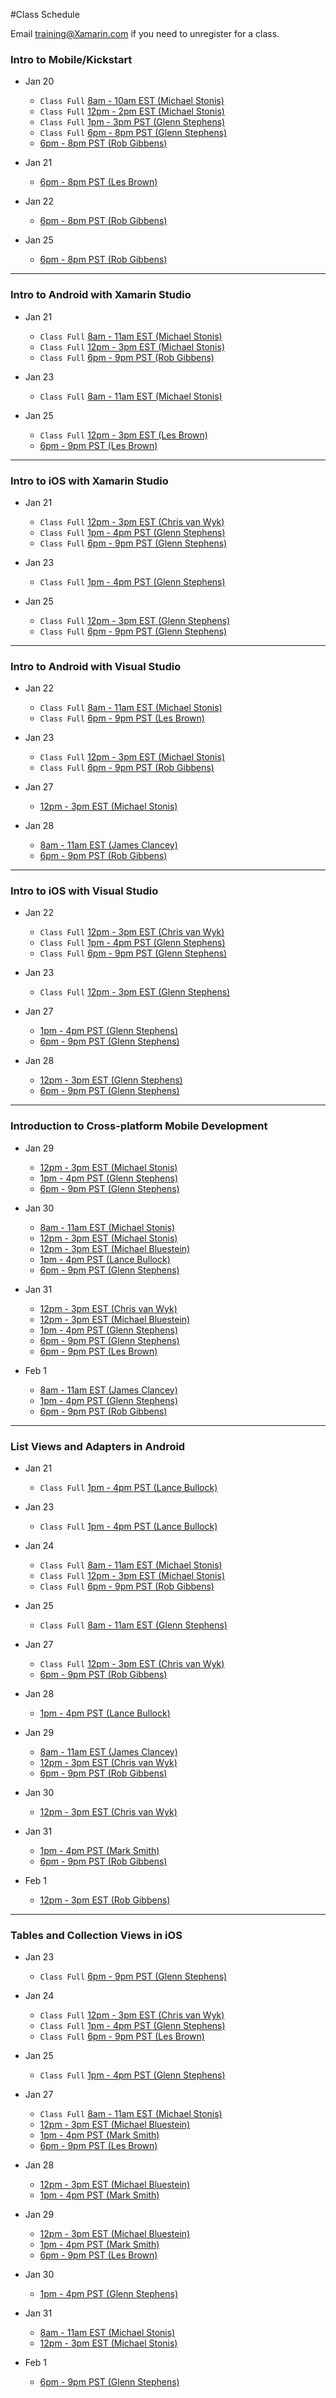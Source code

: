 #Class Schedule

Email <training@Xamarin.com> if you need to unregister for a class.

### Intro to Mobile/Kickstart

* Jan 20
  * `Class Full` [8am - 10am EST (Michael Stonis)](https://university.xamarin.com/class/developer-training/intro-to-mobile/kickstart/online-webinar-us-eastern-time/2014-01-20) 
  * `Class Full` [12pm - 2pm EST (Michael Stonis)](https://university.xamarin.com/class/developer-training/intro-to-mobile/kickstart/online-webinar-us-eastern-time/2014-01-20/4)
  * `Class Full` [1pm - 3pm PST (Glenn Stephens)](https://university.xamarin.com/class/developer-training/intro-to-mobile/kickstart/online-webinar-us-pst/2014-01-20/2)
  * `Class Full` [6pm - 8pm PST (Glenn Stephens)](https://university.xamarin.com/class/developer-training/intro-to-mobile/kickstart/online-webinar-us-pst/2014-01-20/4)
  * [6pm - 8pm PST (Rob Gibbens)](https://university.xamarin.com/class/developer-training/intro-to-mobile/kickstart/online-webinar-us-pst/2014-01-20/6)

* Jan 21
  * [6pm - 8pm PST (Les Brown)](https://university.xamarin.com/class/developer-training/intro-to-mobile/kickstart/online-webinar-us-pst/2014-01-21/2)

* Jan 22
  * [6pm - 8pm PST (Rob Gibbens)](https://university.xamarin.com/class/developer-training/intro-to-mobile/kickstart/online-webinar-us-pst/2014-01-22/1)

* Jan 25
  * [6pm - 8pm PST (Rob Gibbens)](https://university.xamarin.com/class/developer-training/intro-to-mobile/kickstart/online-webinar-us-pst/2014-01-25)

---

### Intro to Android with Xamarin Studio

* Jan 21
  * `Class Full` [8am - 11am EST (Michael Stonis)](https://university.xamarin.com/class/developer-training/intro-to-android-with-xamarin-studio/online-webinar-us-eastern-time/2014-01-21)
  * `Class Full` [12pm - 3pm EST (Michael Stonis)](https://university.xamarin.com/class/developer-training/intro-to-android-with-xamarin-studio/online-webinar-us-eastern-time/2014-01-21/4)
  * `Class Full` [6pm - 9pm PST (Rob Gibbens)](https://university.xamarin.com/class/developer-training/intro-to-android-with-xamarin-studio/online-webinar-us-pst/2014-01-21/4)
  
* Jan 23
  * `Class Full` [8am - 11am EST (Michael Stonis)](https://university.xamarin.com/class/developer-training/intro-to-android-with-xamarin-studio/online-webinar-us-eastern-time/2014-01-23)

* Jan 25
  * `Class Full` [12pm - 3pm EST (Les Brown)](https://university.xamarin.com/class/developer-training/intro-to-android-with-xamarin-studio/online-webinar-us-eastern-time/2014-01-25)
  * [6pm - 9pm PST (Les Brown)](https://university.xamarin.com/class/developer-training/intro-to-android-with-xamarin-studio/online-webinar-us-pst/2014-01-25)

---

### Intro to iOS with Xamarin Studio

* Jan 21
  * `Class Full` [12pm - 3pm EST (Chris van Wyk)](https://university.xamarin.com/class/developer-training/intro-to-ios-with-xamarin-studio/online-webinar-us-eastern-time/2014-01-21/3)
  * `Class Full` [1pm - 4pm PST (Glenn Stephens)](https://university.xamarin.com/class/developer-training/intro-to-ios-with-xamarin-studio/online-webinar-us-pst/2014-01-21)
  * `Class Full` [6pm - 9pm PST (Glenn Stephens)](https://university.xamarin.com/class/developer-training/intro-to-ios-with-xamarin-studio/online-webinar-us-pst/2014-01-21/3)

* Jan 23
  * `Class Full` [1pm - 4pm PST (Glenn Stephens)](https://university.xamarin.com/class/developer-training/intro-to-ios-with-xamarin-studio/online-webinar-us-eastern-time/2014-01-23/2)

* Jan 25
  * `Class Full` [12pm - 3pm EST (Glenn Stephens)](https://university.xamarin.com/class/developer-training/intro-to-ios-with-xamarin-studio/online-webinar-us-eastern-time/2014-01-25)
  * `Class Full` [6pm - 9pm PST (Glenn Stephens)](https://university.xamarin.com/class/developer-training/intro-to-ios-with-xamarin-studio/online-webinar-us-pst/2014-01-25)

---

### Intro to Android with Visual Studio

* Jan 22
  * `Class Full` [8am - 11am EST (Michael Stonis)](https://university.xamarin.com/class/developer-training/intro-to-android-with-visual-studio/online-webinar-us-eastern-time/2014-01-22)
  * `Class Full` [6pm - 9pm PST (Les Brown)](https://university.xamarin.com/class/developer-training/intro-to-android-with-visual-studio/online-webinar-us-pst/2014-01-22/3)

* Jan 23
  * `Class Full` [12pm - 3pm EST (Michael Stonis)](https://university.xamarin.com/class/developer-training/intro-to-android-with-visual-studio/online-webinar-us-eastern-time/2014-01-23)
  * `Class Full` [6pm - 9pm PST (Rob Gibbens)](https://university.xamarin.com/class/developer-training/intro-to-android-with-visual-studio/online-webinar-us-eastern-time/2014-01-23/3)

* Jan 27
  * [12pm - 3pm EST (Michael Stonis)](https://university.xamarin.com/class/fundamentals/intro-to-android-with-visual-studio/online-webinar-us-eastern-time/2014-01-27)

* Jan 28
  * [8am - 11am EST (James Clancey)](https://university.xamarin.com/class/fundamentals/intro-to-android-with-visual-studio/online-webinar-us-eastern-time/2014-01-28)
  * [6pm - 9pm PST (Rob Gibbens)](https://university.xamarin.com/class/fundamentals/intro-to-android-with-visual-studio/online-webinar-us-pst/2014-01-28)

---

### Intro to iOS with Visual Studio

* Jan 22
  * `Class Full` [12pm - 3pm EST (Chris van Wyk)](https://university.xamarin.com/class/developer-training/intro-to-ios-with-visual-studio/online-webinar-us-eastern-time/2014-01-22/5)
  * `Class Full` [1pm - 4pm PST (Glenn Stephens)](https://university.xamarin.com/class/developer-training/intro-to-ios-with-visual-studio/online-webinar-us-pst/2014-01-22)
  * `Class Full` [6pm - 9pm PST (Glenn Stephens)](https://university.xamarin.com/class/developer-training/intro-to-ios-with-visual-studio/online-webinar-us-pst/2014-01-22/2)

* Jan 23
  * `Class Full` [12pm - 3pm EST (Glenn Stephens)](https://university.xamarin.com/class/developer-training/intro-to-ios-with-visual-studio/online-webinar-us-pst/2014-01-23)

* Jan 27
  * [1pm - 4pm PST (Glenn Stephens)](https://university.xamarin.com/class/fundamentals/intro-to-ios-with-visual-studio/online-webinar-us-pst/2014-01-27)
  * [6pm - 9pm PST (Glenn Stephens)](https://university.xamarin.com/class/fundamentals/intro-to-ios-with-visual-studio/online-webinar-us-pst/2014-01-27/2)

* Jan 28
  * [12pm - 3pm EST (Glenn Stephens)](https://university.xamarin.com/class/fundamentals/intro-to-ios-with-visual-studio/online-webinar-us-eastern-time/2014-01-28)
  * [6pm - 9pm PST (Glenn Stephens)](https://university.xamarin.com/class/fundamentals/intro-to-ios-with-visual-studio/online-webinar-us-pst/2014-01-28)

---

### Introduction to Cross-platform Mobile Development

* Jan 29
  * [12pm - 3pm EST (Michael Stonis)](https://university.xamarin.com/class/fundamentals/introduction-to-xplat/online-webinar-us-eastern-time/2014-01-29)
  * [1pm - 4pm PST (Glenn Stephens)](https://university.xamarin.com/class/fundamentals/introduction-to-xplat/online-webinar-us-pst/2014-01-29)
  * [6pm - 9pm PST (Glenn Stephens)](https://university.xamarin.com/class/fundamentals/introduction-to-xplat-web-services/online-webinar-us-pst/2014-01-29)

* Jan 30
  * [8am - 11am EST (Michael Stonis)](https://university.xamarin.com/class/fundamentals/introduction-to-xplat/online-webinar-us-eastern-time/2014-01-30)
  * [12pm - 3pm EST (Michael Stonis)](https://university.xamarin.com/class/fundamentals/introduction-to-xplat/online-webinar-us-eastern-time/2014-01-30/2)
  * [12pm - 3pm EST (Michael Bluestein)](https://university.xamarin.com/class/fundamentals/introduction-to-xplat/online-webinar-us-eastern-time/2014-01-30/3)
  * [1pm - 4pm PST (Lance Bullock)](https://university.xamarin.com/class/fundamentals/introduction-to-xplat/online-webinar-us-pst/2014-01-30)
  * [6pm - 9pm PST (Glenn Stephens)](https://university.xamarin.com/class/fundamentals/introduction-to-xplat/online-webinar-us-pst/2014-01-30/3)

* Jan 31
  * [12pm - 3pm EST (Chris van Wyk)](https://university.xamarin.com/class/fundamentals/introduction-to-xplat/online-webinar-us-eastern-time/2014-01-31)
  * [12pm - 3pm EST (Michael Bluestein)](https://university.xamarin.com/class/fundamentals/introduction-to-xplat/online-webinar-us-eastern-time/2014-01-31/2)
  * [1pm - 4pm PST (Glenn Stephens)](https://university.xamarin.com/class/fundamentals/introduction-to-xplat/online-webinar-us-pst/2014-01-31)
  * [6pm - 9pm PST (Glenn Stephens)](https://university.xamarin.com/class/fundamentals/introduction-to-xplat/online-webinar-us-pst/2014-01-31/3)
  * [6pm - 9pm PST (Les Brown)](https://university.xamarin.com/class/fundamentals/introduction-to-xplat/online-webinar-us-pst/2014-01-31/4)

* Feb 1
  * [8am - 11am EST (James Clancey)](https://university.xamarin.com/class/fundamentals/introduction-to-xplat/online-webinar-us-eastern-time/2014-02-01)
  * [1pm - 4pm PST (Glenn Stephens)](https://university.xamarin.com/class/fundamentals/introduction-to-xplat/online-webinar-us-pst/2014-02-01)
  * [6pm - 9pm PST (Rob Gibbens)](https://university.xamarin.com/class/fundamentals/introduction-to-xplat/online-webinar-us-pst/2014-02-01/2)

---

### List Views and Adapters in Android

* Jan 21
  * `Class Full` [1pm - 4pm PST (Lance Bullock)](https://university.xamarin.com/class/fundamentals/list-views-and-adapters-in-android/online-webinar-us-pst/2014-01-21) 

* Jan 23
  * `Class Full` [1pm - 4pm PST (Lance Bullock)](https://university.xamarin.com/class/fundamentals/list-views-and-adapters-in-android/online-webinar-us-pst/2014-01-23)

* Jan 24
  * `Class Full` [8am - 11am EST (Michael Stonis)](https://university.xamarin.com/class/developer-training/list-views-and-adapters-in-android/online-webinar-us-eastern-time/2014-01-24) 
  * `Class Full` [12pm - 3pm EST (Michael Stonis)](https://university.xamarin.com/class/developer-training/list-views-and-adapters-in-android/online-webinar-us-eastern-time/2014-01-24/3)
  * `Class Full` [6pm - 9pm PST (Rob Gibbens)](https://university.xamarin.com/class/developer-training/list-views-and-adapters-in-android/online-webinar-us-pst/2014-01-24/1)

* Jan 25
  * `Class Full` [8am - 11am EST (Glenn Stephens)](https://university.xamarin.com/class/developer-training/list-views-and-adapters-in-android/online-webinar-us-eastern-time/2014-01-25) 

* Jan 27
  * `Class Full` [12pm - 3pm EST (Chris van Wyk)](https://university.xamarin.com/class/fundamentals/list-views-and-adapters-in-android/online-webinar-us-eastern-time/2014-01-27)
  * [6pm - 9pm PST (Rob Gibbens)](https://university.xamarin.com/class/fundamentals/list-views-and-adapters-in-android/online-webinar-us-pst/2014-01-27)

* Jan 28
  * [1pm - 4pm PST (Lance Bullock)](https://university.xamarin.com/class/fundamentals/list-views-and-adapters-in-android/online-webinar-us-pst/2014-01-28)

* Jan 29
  * [8am - 11am EST (James Clancey)](https://university.xamarin.com/class/fundamentals/list-views-and-adapters-in-android/online-webinar-us-eastern-time/2014-01-29)
  * [12pm - 3pm EST (Chris van Wyk)](https://university.xamarin.com/class/fundamentals/list-views-and-adapters-in-android/online-webinar-us-eastern-time/2014-01-29/2)
  * [6pm - 9pm PST (Rob Gibbens)](https://university.xamarin.com/class/fundamentals/list-views-and-adapters-in-android/online-webinar-us-pst/2014-01-29)

* Jan 30
  * [12pm - 3pm EST (Chris van Wyk)](https://university.xamarin.com/class/fundamentals/list-views-and-adapters-in-android/online-webinar-us-eastern-time/2014-01-30)

* Jan 31
  * [1pm - 4pm PST (Mark Smith)](https://university.xamarin.com/class/fundamentals/list-views-and-adapters-in-android/online-webinar-us-pst/2014-01-31)
  * [6pm - 9pm PST (Rob Gibbens)](https://university.xamarin.com/class/fundamentals/list-views-and-adapters-in-android/online-webinar-us-pst/2014-01-31/2)

* Feb 1
  * [12pm - 3pm EST (Rob Gibbens)](https://university.xamarin.com/class/fundamentals/list-views-and-adapters-in-android/online-webinar-us-eastern-time/2014-02-01)

---

### Tables and Collection Views in iOS

* Jan 23
  * `Class Full` [6pm - 9pm PST (Glenn Stephens)](https://university.xamarin.com/class/developer-training/intro-to-android-with-visual-studio/online-webinar-us-pst/2014-01-23)

* Jan 24
  * `Class Full` [12pm - 3pm EST (Chris van Wyk)](https://university.xamarin.com/class/developer-training/tables-and-collection-views-in-ios/online-webinar-us-eastern-time/2014-01-24)
  * `Class Full` [1pm - 4pm PST (Glenn Stephens)](https://university.xamarin.com/class/developer-training/tables-and-collection-views-in-ios/online-webinar-us-pst/2014-01-24)
  * `Class Full` [6pm - 9pm PST (Les Brown)](https://university.xamarin.com/class/developer-training/tables-and-collection-views-in-ios/online-webinar-us-pst/2014-01-24/3)

* Jan 25
  * `Class Full` [1pm - 4pm PST (Glenn Stephens)](https://university.xamarin.com/class/developer-training/tables-and-collection-views-in-ios/online-webinar-us-pst/2014-01-25)

* Jan 27
  * `Class Full` [8am - 11am EST (Michael Stonis)](https://university.xamarin.com/class/fundamentals/tables-and-collection-views-in-ios/online-webinar-us-eastern-time/2014-01-27) 
  * [12pm - 3pm EST (Michael Bluestein)](https://university.xamarin.com/class/fundamentals/tables-and-collection-views-in-ios/online-webinar-us-eastern-time/2014-01-27/2)
  * [1pm - 4pm PST (Mark Smith)](https://university.xamarin.com/class/fundamentals/tables-and-collection-views-in-ios/online-webinar-us-pst/2014-01-27)
  * [6pm - 9pm PST (Les Brown)](https://university.xamarin.com/class/fundamentals/tables-and-collection-views-in-ios/online-webinar-us-pst/2014-01-27/3)

* Jan 28
  * [12pm - 3pm EST (Michael Bluestein)](https://university.xamarin.com/class/fundamentals/tables-and-collection-views-in-ios/online-webinar-us-eastern-time/2014-01-28)
  * [1pm - 4pm PST (Mark Smith)](https://university.xamarin.com/class/fundamentals/tables-and-collection-views-in-ios/online-webinar-us-pst/2014-01-28)

* Jan 29
  * [12pm - 3pm EST (Michael Bluestein)](https://university.xamarin.com/class/fundamentals/tables-and-collection-views-in-ios/online-webinar-us-eastern-time/2014-01-29)
  * [1pm - 4pm PST (Mark Smith)](https://university.xamarin.com/class/fundamentals/tables-and-collection-views-in-ios/online-webinar-us-pst/2014-01-29)
  * [6pm - 9pm PST (Les Brown)](https://university.xamarin.com/class/fundamentals/tables-and-collection-views-in-ios/online-webinar-us-pst/2014-01-29/2)

* Jan 30
  * [1pm - 4pm PST (Glenn Stephens)](https://university.xamarin.com/class/fundamentals/tables-and-collection-views-in-ios/online-webinar-us-pst/2014-01-30)

* Jan 31
  * [8am - 11am EST (Michael Stonis)](https://university.xamarin.com/class/fundamentals/tables-and-collection-views-in-ios/online-webinar-us-eastern-time/2014-01-31)
  * [12pm - 3pm EST (Michael Stonis)](https://university.xamarin.com/class/fundamentals/tables-and-collection-views-in-ios/online-webinar-us-eastern-time/2014-01-31/2)

* Feb 1
  * [6pm - 9pm PST (Glenn Stephens)](https://university.xamarin.com/class/fundamentals/tables-and-collection-views-in-ios/online-webinar-us-pst/2014-02-01)
